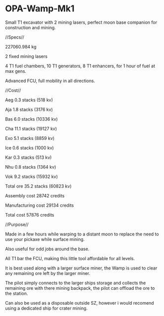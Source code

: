 # OPA-Wamp-Mk1
Small T1 excavator with 2 mining lasers, perfect moon base companion for construction and mining.


//Specs//


227060.984 kg

2 fixed mining lasers

4 T1 fuel chambers, 10 T1 generators, 8 T1 enhancers, for 1 hour of fuel at max gens.

Advanced FCU, full mobility in all directions.

//Cost//


Aeg 0.3 stacks (518 kv)

Aja 1.8 stacks (3176 kv)

Bas 6.0 stacks (10336 kv)

Cha 11.1 stacks (19127 kv)

Exo 5.1 stacks (8859 kv)

Ice 0.6 stacks (1000 kv)

Kar 0.3 stacks (513 kv)

Nhu 0.8 stacks (1364 kv)

Vok 9.2 stacks (15932 kv)

Total ore 35.2 stacks (60823 kv)

Assembly cost 28742 credits

Manufacturing cost 29134 credits

Total cost 57876 credits

//Purpose//


Made in a few hours while warping to a distant moon to replace the need to use your pickaxe while surface mining.

Also useful for odd jobs around the base.

All T1 bar the FCU, making this little tool affordable for all levels.

It is best used along with a larger surface miner, the Wamp is used to clear any remaining ore left by the larger miner.

The pilot simply connects to the larger ships storage and collects the remaining ore with there mining backpack, the pilot can offload the ore to the station.

Can also be used as a disposable outside SZ, however i would recomend using a dedicated ship for crater mining.
